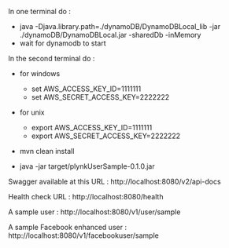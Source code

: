 

In one terminal do :

- java -Djava.library.path=./dynamoDB/DynamoDBLocal_lib -jar ./dynamoDB/DynamoDBLocal.jar -sharedDb -inMemory
- wait for dynamodb to start

In the second terminal do :
- for windows
    - set AWS_ACCESS_KEY_ID=1111111
    - set AWS_SECRET_ACCESS_KEY=2222222
- for unix
    - export AWS_ACCESS_KEY_ID=1111111
    - export AWS_SECRET_ACCESS_KEY=2222222

- mvn clean install

- java -jar target/plynkUserSample-0.1.0.jar

Swagger available at this URL : http://localhost:8080/v2/api-docs

Health check URL : http://localhost:8080/health

A sample user : http://localhost:8080/v1/user/sample

A sample Facebook enhanced user : http://localhost:8080/v1/facebookuser/sample